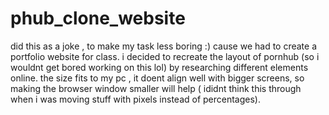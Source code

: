 # phub_clone_website
did this as a joke , to make my task less boring :)
cause we had to create a portfolio website for class.
i decided to recreate the layout of pornhub (so i wouldnt get bored working on this lol) by researching different elements online.
the size fits to my pc , it doent align well with bigger screens, so making the browser window smaller will help ( ididnt think this through when i was moving stuff with pixels instead of percentages).
